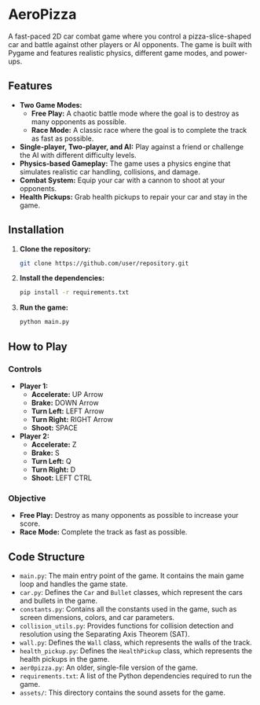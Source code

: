 # AeroPizza

A fast-paced 2D car combat game where you control a pizza-slice-shaped car and battle against other players or AI opponents. The game is built with Pygame and features realistic physics, different game modes, and power-ups.

## Features

*   **Two Game Modes:**
    *   **Free Play:** A chaotic battle mode where the goal is to destroy as many opponents as possible.
    *   **Race Mode:** A classic race where the goal is to complete the track as fast as possible.
*   **Single-player, Two-player, and AI:** Play against a friend or challenge the AI with different difficulty levels.
*   **Physics-based Gameplay:** The game uses a physics engine that simulates realistic car handling, collisions, and damage.
*   **Combat System:** Equip your car with a cannon to shoot at your opponents.
*   **Health Pickups:** Grab health pickups to repair your car and stay in the game.

## Installation

1.  **Clone the repository:**
    ```bash
    git clone https://github.com/user/repository.git
    ```
2.  **Install the dependencies:**
    ```bash
    pip install -r requirements.txt
    ```
3.  **Run the game:**
    ```bash
    python main.py
    ```

## How to Play

### Controls

*   **Player 1:**
    *   **Accelerate:** UP Arrow
    *   **Brake:** DOWN Arrow
    *   **Turn Left:** LEFT Arrow
    *   **Turn Right:** RIGHT Arrow
    *   **Shoot:** SPACE
*   **Player 2:**
    *   **Accelerate:** Z
    *   **Brake:** S
    *   **Turn Left:** Q
    *   **Turn Right:** D
    *   **Shoot:** LEFT CTRL

### Objective

*   **Free Play:** Destroy as many opponents as possible to increase your score.
*   **Race Mode:** Complete the track as fast as possible.

## Code Structure

*   `main.py`: The main entry point of the game. It contains the main game loop and handles the game state.
*   `car.py`: Defines the `Car` and `Bullet` classes, which represent the cars and bullets in the game.
*   `constants.py`: Contains all the constants used in the game, such as screen dimensions, colors, and car parameters.
*   `collision_utils.py`: Provides functions for collision detection and resolution using the Separating Axis Theorem (SAT).
*   `wall.py`: Defines the `Wall` class, which represents the walls of the track.
*   `health_pickup.py`: Defines the `HealthPickup` class, which represents the health pickups in the game.
*   `aer0pizza.py`: An older, single-file version of the game.
*   `requirements.txt`: A list of the Python dependencies required to run the game.
*   `assets/`: This directory contains the sound assets for the game.
